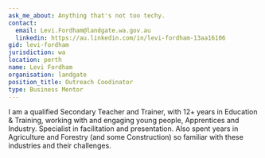 ```yaml
---
ask_me_about: Anything that's not too techy.
contact:
  email: Levi.Fordham@landgate.wa.gov.au
  linkedin: https://au.linkedin.com/in/levi-fordham-13aa16106
gid: levi-fordham
jurisdiction: wa
location: perth
name: Levi Fordham
organisation: landgate
position_title: Outreach Coodinator
type: Business Mentor
---
```


I am a qualified Secondary Teacher and Trainer, with 12+ years in Education & Training, working with and engaging young people, Apprentices and Industry. Specialist in facilitation and presentation. Also spent years in Agriculture and Forestry (and some Construction) so familiar with these industries and their challenges.